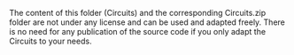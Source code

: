 The content of this folder (Circuits) and the corresponding Circuits.zip folder
are not under any license and can be used and adapted freely. 
There is no need for any publication of the source code if you only adapt the Circuits to your needs.
